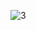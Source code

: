 ![3](https://github.com/msayrac/TestPassesgerTicket/assets/94198566/f68788ce-79a6-48f7-baad-231f48099d3b)
